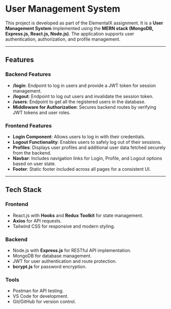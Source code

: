 # User Management System

This project is developed as part of the ElementalX assignment. It is a **User Management System** implemented using the **MERN stack (MongoDB, Express.js, React.js, Node.js)**. The application supports user authentication, authorization, and profile management.

---

## Features

### Backend Features
- **/login**: Endpoint to log in users and provide a JWT token for session management.
- **/logout**: Endpoint to log out users and invalidate the session token.
- **/users**: Endpoint to get all the registered users in the database.
- **Middleware for Authorization**: Secures backend routes by verifying JWT tokens and user roles.

### Frontend Features
- **Login Component**: Allows users to log in with their credentials.
- **Logout Functionality**: Enables users to safely log out of their sessions.
- **Profiles**: Displays user profiles and additional user data fetched securely from the backend.
- **Navbar**: Includes navigation links for Login, Profile, and Logout options based on user state.
- **Footer**: Static footer included across all pages for a consistent UI.

---

## Tech Stack

### Frontend
- React.js with **Hooks** and **Redux Toolkit** for state management.
- **Axios** for API requests.
- Tailwind CSS for responsive and modern styling.

### Backend
- Node.js with **Express.js** for RESTful API implementation.
- MongoDB for database management.
- JWT for user authentication and route protection.
- **bcrypt.js** for password encryption.

### Tools
- Postman for API testing.
- VS Code for development.
- Git/GitHub for version control.